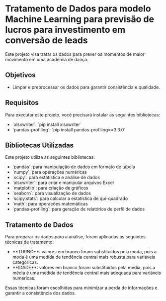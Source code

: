 <!DOCTYPE html> <html> <body> <h1>Tratamento de Dados para modelo Machine Learning para previsão de lucros para investimento em conversão de leads</h1> <p>Este projeto visa tratar os dados para prever os momentos de maior movimento em uma academia de dança.</p> <h2>Objetivos</h2> <ul> <li>Limpar e preprocessar os dados para garantir consistência e qualidade.</li> </ul> <h2>Requisitos</h2> <p>Para executar este projeto, você precisará instalar as seguintes bibliotecas:</p> <ul> <li>`xlsxwriter`: `pip install xlsxwriter`</li> <li>`pandas-profiling`: `pip install pandas-profiling==3.3.0`</li> </ul> <h2>Bibliotecas Utilizadas</h2> <p>Este projeto utiliza as seguintes bibliotecas:</p> <ul> <li>`pandas`: para manipulação de dados em formato de tabela</li> <li>`numpy`: para operações numéricas</li> <li>`scipy`: para estatística e análise de dados</li> <li>`xlsxwriter`: para criar e manipular arquivos Excel</li> <li>`matplotlib`: para criação de gráficos</li> <li>`seaborn`: para visualização de dados</li> <li>`scipy.stats`: para calcular a estatística de qui-quadrado</li> <li>`math`: para operações matemáticas</li> <li>`pandas-profiling`: para geração de relatórios de perfil de dados</li> </ul> <h2>Tratamento de Dados</h2> <p>Para preparar os dados para a análise, foram aplicadas as seguintes técnicas de tratamento:</p> <ul> <li>**TURNO**: valores em branco foram substituídos pela moda, pois a moda é uma medida de tendência central mais robusta para variáveis categóricas.</li> <li>**IDADE**: valores em branco foram substituídos pela média, pois a média é uma medida de tendência central mais adequada para variáveis numéricas.</li> </ul> <p>Essas técnicas foram escolhidas para minimizar a perda de informações e garantir a consistência dos dados.</p> </body> </html>
